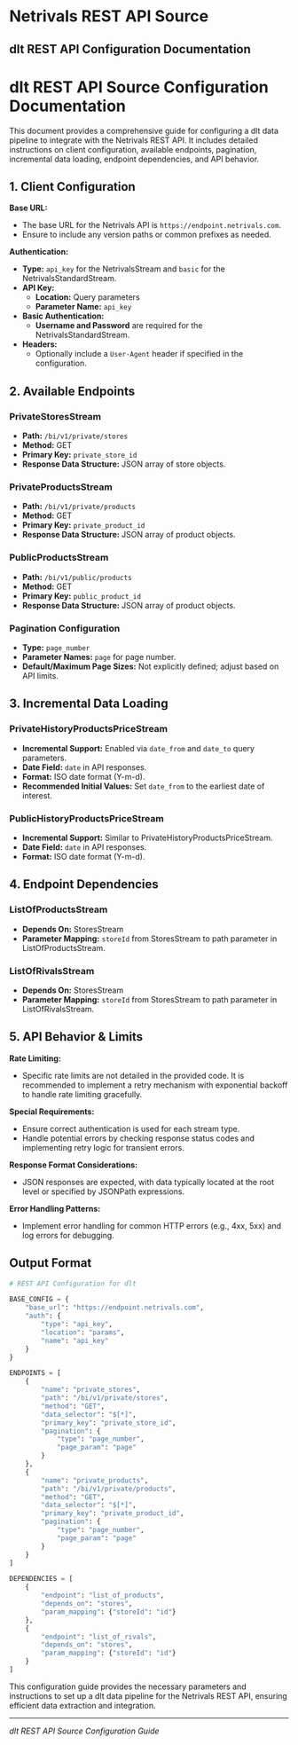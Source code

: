 # Netrivals REST API Source

## dlt REST API Configuration Documentation

# dlt REST API Source Configuration Documentation

This document provides a comprehensive guide for configuring a dlt data pipeline to integrate with the Netrivals REST API. It includes detailed instructions on client configuration, available endpoints, pagination, incremental data loading, endpoint dependencies, and API behavior.

## 1. Client Configuration

**Base URL:**
- The base URL for the Netrivals API is `https://endpoint.netrivals.com`.
- Ensure to include any version paths or common prefixes as needed.

**Authentication:**
- **Type:** `api_key` for the NetrivalsStream and `basic` for the NetrivalsStandardStream.
- **API Key:**
  - **Location:** Query parameters
  - **Parameter Name:** `api_key`
- **Basic Authentication:**
  - **Username and Password** are required for the NetrivalsStandardStream.
- **Headers:**
  - Optionally include a `User-Agent` header if specified in the configuration.

## 2. Available Endpoints

### PrivateStoresStream
- **Path:** `/bi/v1/private/stores`
- **Method:** GET
- **Primary Key:** `private_store_id`
- **Response Data Structure:** JSON array of store objects.

### PrivateProductsStream
- **Path:** `/bi/v1/private/products`
- **Method:** GET
- **Primary Key:** `private_product_id`
- **Response Data Structure:** JSON array of product objects.

### PublicProductsStream
- **Path:** `/bi/v1/public/products`
- **Method:** GET
- **Primary Key:** `public_product_id`
- **Response Data Structure:** JSON array of product objects.

### Pagination Configuration
- **Type:** `page_number`
- **Parameter Names:** `page` for page number.
- **Default/Maximum Page Sizes:** Not explicitly defined; adjust based on API limits.

## 3. Incremental Data Loading

### PrivateHistoryProductsPriceStream
- **Incremental Support:** Enabled via `date_from` and `date_to` query parameters.
- **Date Field:** `date` in API responses.
- **Format:** ISO date format (Y-m-d).
- **Recommended Initial Values:** Set `date_from` to the earliest date of interest.

### PublicHistoryProductsPriceStream
- **Incremental Support:** Similar to PrivateHistoryProductsPriceStream.
- **Date Field:** `date` in API responses.
- **Format:** ISO date format (Y-m-d).

## 4. Endpoint Dependencies

### ListOfProductsStream
- **Depends On:** StoresStream
- **Parameter Mapping:** `storeId` from StoresStream to path parameter in ListOfProductsStream.

### ListOfRivalsStream
- **Depends On:** StoresStream
- **Parameter Mapping:** `storeId` from StoresStream to path parameter in ListOfRivalsStream.

## 5. API Behavior & Limits

**Rate Limiting:**
- Specific rate limits are not detailed in the provided code. It is recommended to implement a retry mechanism with exponential backoff to handle rate limiting gracefully.

**Special Requirements:**
- Ensure correct authentication is used for each stream type.
- Handle potential errors by checking response status codes and implementing retry logic for transient errors.

**Response Format Considerations:**
- JSON responses are expected, with data typically located at the root level or specified by JSONPath expressions.

**Error Handling Patterns:**
- Implement error handling for common HTTP errors (e.g., 4xx, 5xx) and log errors for debugging.

## Output Format

```python
# REST API Configuration for dlt

BASE_CONFIG = {
    "base_url": "https://endpoint.netrivals.com",
    "auth": {
        "type": "api_key",
        "location": "params",
        "name": "api_key"
    }
}

ENDPOINTS = [
    {
        "name": "private_stores",
        "path": "/bi/v1/private/stores",
        "method": "GET",
        "data_selector": "$[*]",
        "primary_key": "private_store_id",
        "pagination": {
            "type": "page_number",
            "page_param": "page"
        }
    },
    {
        "name": "private_products",
        "path": "/bi/v1/private/products",
        "method": "GET",
        "data_selector": "$[*]",
        "primary_key": "private_product_id",
        "pagination": {
            "type": "page_number",
            "page_param": "page"
        }
    }
]

DEPENDENCIES = [
    {
        "endpoint": "list_of_products",
        "depends_on": "stores",
        "param_mapping": {"storeId": "id"}
    },
    {
        "endpoint": "list_of_rivals",
        "depends_on": "stores",
        "param_mapping": {"storeId": "id"}
    }
]
```

This configuration guide provides the necessary parameters and instructions to set up a dlt data pipeline for the Netrivals REST API, ensuring efficient data extraction and integration.

---
*dlt REST API Source Configuration Guide*